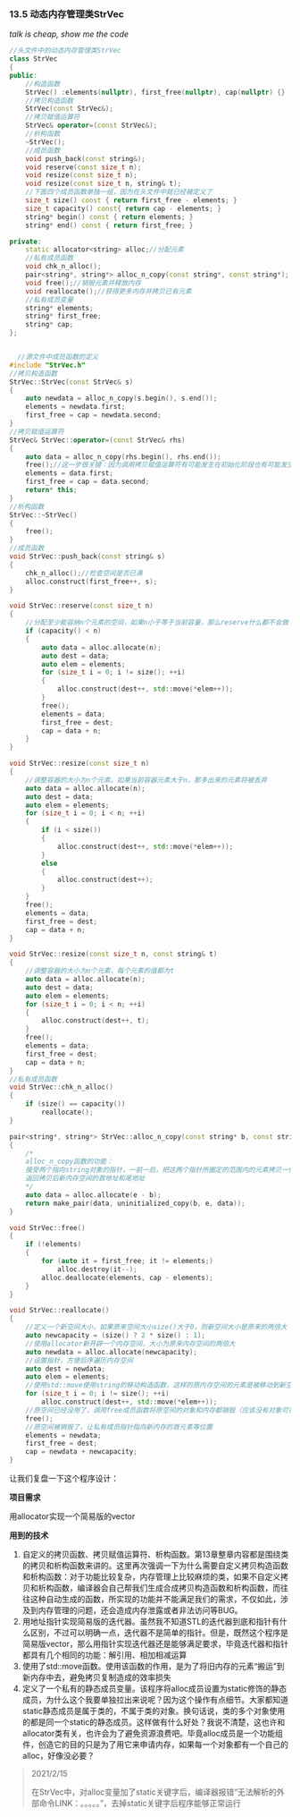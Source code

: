 ### 13.5 动态内存管理类StrVec

 *talk is cheap, show me the code*  
 
~~~cpp
//头文件中的动态内存管理类StrVec
class StrVec
{
public:
	//构造函数
	StrVec() :elements(nullptr), first_free(nullptr), cap(nullptr) {}
	//拷贝构造函数
	StrVec(const StrVec&);
	//拷贝赋值运算符
	StrVec& operator=(const StrVec&);
	//析构函数
	~StrVec();
	//成员函数
	void push_back(const string&);
	void reserve(const size_t n);
	void resize(const size_t n);
	void resize(const size_t n, string& t);
	//下面四个成员函数单独一组，因为在头文件中就已经被定义了
	size_t size() const { return first_free - elements; }
	size_t capacity() const{ return cap - elements; }
	string* begin() const { return elements; }
	string* end() const { return first_free; }

private:
	static allocator<string> alloc;//分配元素
	//私有成员函数
	void chk_n_alloc();
	pair<string*, string*> alloc_n_copy(const string*, const string*);
	void free();//销毁元素并释放内存
	void reallocate();//获得更多内存并拷贝已有元素
	//私有成员变量
	string* elements;
	string* first_free;
	string* cap;
};
~~~  
~~~cpp  

  //源文件中成员函数的定义
#include "StrVec.h"
//拷贝构造函数
StrVec::StrVec(const StrVec& s)
{
	auto newdata = alloc_n_copy(s.begin(), s.end());
	elements = newdata.first;
	first_free = cap = newdata.second;
}
//拷贝赋值运算符
StrVec& StrVec::operator=(const StrVec& rhs)
{
	auto data = alloc_n_copy(rhs.begin(), rhs.end());
	free();//这一步很关键：因为调用拷贝赋值运算符有可能发生在初始化阶段也有可能发生在赋值阶段（要清空原有内存）
	elements = data.first;
	first_free = cap = data.second;
	return* this;
}
//析构函数
StrVec::~StrVec()
{
	free();
}
//成员函数
void StrVec::push_back(const string& s)
{
	chk_n_alloc();//检查空间是否已满
	alloc.construct(first_free++, s);
}

void StrVec::reserve(const size_t n)
{
    //分配至少能容纳n个元素的空间，如果n小于等于当前容量，那么reserve什么都不会做
	if (capacity() < n)
	{
		auto data = alloc.allocate(n);
		auto dest = data;
		auto elem = elements;
		for (size_t i = 0; i != size(); ++i)
		{
			alloc.construct(dest++, std::move(*elem++));
		}
		free();
		elements = data;
		first_free = dest;
		cap = data + n;
	}
}

void StrVec::resize(const size_t n)
{
	//调整容器的大小为n个元素。如果当前容器元素大于n，那多出来的元素将被丢弃
	auto data = alloc.allocate(n);
	auto dest = data;
	auto elem = elements;
	for (size_t i = 0; i < n; ++i)
	{
		if (i < size())
		{
			alloc.construct(dest++, std::move(*elem++));
		}
		else
		{
			alloc.construct(dest++);
		}
	}
	free();
	elements = data;
	first_free = dest;
	cap = data + n;
}

void StrVec::resize(const size_t n, const string& t)
{
	//调整容器的大小为n个元素，每个元素的值都为t
	auto data = alloc.allocate(n);
	auto dest = data;
	auto elem = elements;
	for (size_t i = 0; i < n; ++i)
	{
		alloc.construct(dest++, t);
	}
	free();
	elements = data;
	first_free = dest;
	cap = data + n;
}
//私有成员函数
void StrVec::chk_n_alloc()
{
	if (size() == capacity())
		reallocate();
}

pair<string*, string*> StrVec::alloc_n_copy(const string* b, const string* e)
{
    /*
    alloc_n_copy函数的功能：
    接受两个指向string对象的指针，一前一后，把这两个指针所圈定的范围内的元素拷贝一份
    返回拷贝后新内存空间的首地址和尾地址
    */
	auto data = alloc.allocate(e - b);
	return make_pair(data, uninitialized_copy(b, e, data));
}

void StrVec::free()
{
	if (!elements)
	{
		for (auto it = first_free; it != elements;)
			alloc.destroy(it--);
		alloc.deallocate(elements, cap - elements);
	}
}

void StrVec::reallocate()
{
	//定义一个新空间大小，如果原来空间大小size()大于0，则新空间大小是原来的两倍大
	auto newcapacity = (size() ? 2 * size() : 1);
	//使用allocator新开辟一个内存空间，大小为原来内存空间的两倍大
	auto newdata = alloc.allocate(newcapacity);
	//设置指针，方便后序遍历内存空间
	auto dest = newdata;
	auto elem = elements;
	//使用std::move使用string的移动构造函数，这样的原内存空间的元素是被移动到新空间的，而不是拷贝了新的一份过去
	for (size_t i = 0; i != size(); ++i)
		alloc.construct(dest++, std::move(*elem++));
	//原空间已经没用了，调用free成员函数将原空间的对象和内存都销毁（应该没有对象可销毁把，毕竟都移动走了）
	free();
	//原空间被销毁了，让私有成员指针指向新内存的首元素等位置
	elements = newdata;
	first_free = dest;
	cap = newdata + newcapacity;
}
~~~  

让我们复盘一下这个程序设计：

**项目需求**

用allocator实现一个简易版的vector

**用到的技术**

1. 自定义的拷贝函数、拷贝赋值运算符、析构函数。第13章整章内容都是围绕类的拷贝和析构函数来讲的。这里再次强调一下为什么需要自定义拷贝构造函数和析构函数：对于功能比较复杂，内存管理上比较麻烦的类，如果不自定义拷贝和析构函数，编译器会自己帮我们生成合成拷贝构造函数和析构函数，而往往这种自动生成的函数，所实现的功能并不能满足我们的需求，不仅如此，涉及到内存管理的问题，还会造成内存泄露或者非法访问等BUG。
2. 用地址指针实现简易版的迭代器。虽然我不知道STL的迭代器到底和指针有什么区别，不过可以明确一点，迭代器不是简单的指针。但是，既然这个程序是简易版vector，那么用指针实现迭代器还是能够满足要求，毕竟迭代器和指针都具有几个相同的功能：解引用、相加相减运算
3. 使用了std::move函数。使用该函数的作用，是为了将旧内存的元素“搬运”到新内存中去，避免拷贝复制造成的效率损失
4. 定义了一个私有的静态成员变量。该程序将alloc成员设置为static修饰的静态成员，为什么这个我要单独拉出来说呢？因为这个操作有点细节。大家都知道static静态成员是属于类的，不属于类的对象。换句话说，类的多个对象使用的都是同一个static的静态成员。这样做有什么好处？我说不清楚，这也许和allocator类有关，也许会为了避免资源浪费吧。毕竟alloc成员是一个功能组件，创造它的目的只是为了用它来申请内存，如果每一个对象都有一个自己的alloc，好像没必要？

> 2021/2/15
>
> 在StrVec中，对alloc变量加了static关键字后，编译器报错“无法解析的外部命令LINK：。。。。。”，去掉static关键字后程序能够正常运行

